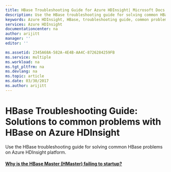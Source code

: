 ```yaml
---
title: HBase Troubleshooting Guide for Azure HDInsight| Microsoft Docs
description: Use the HBase troubleshooting guide for solving common HBase problems on Azure HDInsight platform.
keywords: Azure HDInsight, HBase, troubleshooting guide, common problems
services: Azure HDInsight
documentationcenter: na
author: arijitt
manager: ''
editor: ''

ms.assetid: 2345A68A-582A-4E4B-AA4C-8726284259FB
ms.service: multiple
ms.workload: na
ms.tgt_pltfrm: na
ms.devlang: na
ms.topic: article
ms.date: 03/30/2017
ms.author: arijitt
---
```


# HBase Troubleshooting Guide: Solutions to common problems with HBase on Azure HDInsight
Use the HBase troubleshooting guide for solving common HBase problems on Azure HDInsight platform.

#### [Why is the HBase Master (HMaster) failing to startup?](hbase-master-not-starting-up.md)